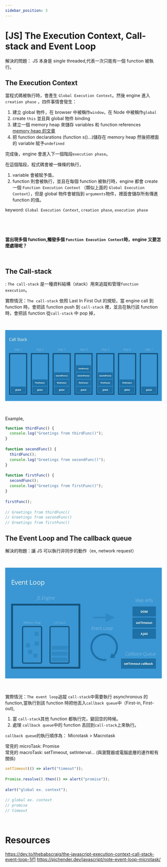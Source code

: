 ```yaml
---
sidebar_position: 3
---
```


# [JS] The Execution Context, Call-stack and Event Loop

解決的問題： JS 本身是 single threaded,代表一次只能有一個 function 被執行。

## The Execution Context

當程式碼被執行時，會產生 `Global Execution Context`。然後 engine 進入 `creation phase` ，四件事情會發生：

1. 建立 global 物件，在 browser 中被稱作`window`，在 Node 中被稱作`global`
2. create `this` 並且與 global 物件 binding
3. 建立一個 memory heap 來儲存 variables 和 function references  
   [memory heap 的文章](../Javascript/Basics/basics.md)
4. 把 function declarations (function s()...)儲存在 memory heap 然後把裡面的 variable 賦予`undefined`

完成後，engine 會進入下一個階段`execution phase`。

在這個階段，程式碼會被一條條的執行，

1. variable 會被賦予值，
2. function 則會被執行，並且在每個 function 被執行時，engine 都會 create 一個 `Function Execution Context` （類似上面的 `Global Execution Context`），但是 global 物件會被指到 `arguments`物件，裡面會儲存所有傳進 function 的值。

keyword: `Global Execution Context`, `creation phase`, `execution phase`

&nbsp;

&nbsp;

**當出現多個 function,觸發多個 `Function Execution Context`時，engine 又要怎麼處理呢？**

&nbsp;

## The Call-stack

: `The call-stack` 是一種資料結構（stack）用來追蹤和管理`function execution`。

實際情況：`The call-stack` 依照 Last In First Out 的規矩，當 engine call 到 function 時，會把該 function push 到 `call-stack` 裡，並且在執行該 function 時，會把該 function 從`call-stack` 中 pop 掉，

&nbsp;

![call stack](./Img/call_stack.jpeg)

&nbsp;

Example,

```js
function thirdFunc() {
  console.log("Greetings from thirdFunc()");
}

function secondFunc() {
  thirdFunc();
  console.log("Greetings from secondFunc()");
}

function firstFunc() {
  secondFunc();
  console.log("Greetings from firstFunc()");
}

firstFunc();

// Greetings from thirdFunc()
// Greetings from secondFunc()
// Greetings from firstFunc()
```

## The Event Loop and The callback queue

解決的物題：讓 JS 可以執行非同步的動作（ex, network request）

&nbsp;

![event loop](./Img//event_loop.jpeg)

&nbsp;

實際情況：`The event loop`追蹤 `call-stack`中需要執行 asynchronous 的 function,當執行到該 function 時把他丟入`callback queue`中（First-in, First-out),

1. 當 `call-stack`其他 function 都執行完，變回空的時候。
2. 處理 `callback queue`中的 function 丟回到`call-stack`上來執行。

`callback queue`的執行順序為： Microtask > Macrotask

常見的 microTask: Promise  
常見的 macroTask: setTimeout, setInterval... (與瀏覽器或電腦底層的運作較有關係)

```js
setTimeout(() => alert("timeout"));

Promise.resolve().then(() => alert("promise"));

alert("global ex. context");

// global ex. context
// promise
// timeout
```

&nbsp;

# Resources

https://dev.to/thebabscraig/the-javascript-execution-context-call-stack-event-loop-1if1
https://pjchender.dev/javascript/note-event-loop-microtask/

